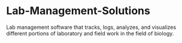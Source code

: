 # Lab-Management-Solutions
Lab management software that tracks, logs, analyzes, and visualizes different portions of laboratory and field work in the field of biology.
